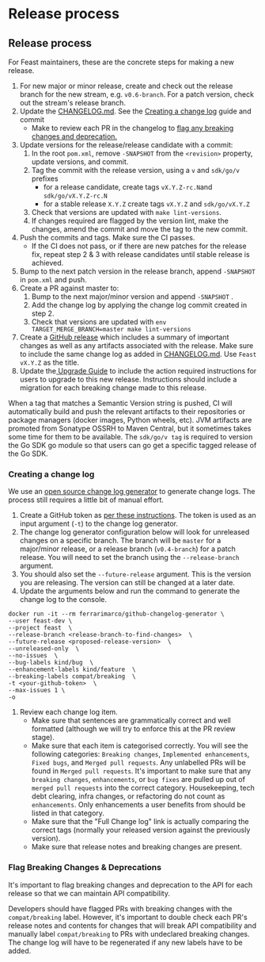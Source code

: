 # Release process

## Release process

For Feast maintainers, these are the concrete steps for making a new release.

1. For new major or minor release, create and check out the release branch for the new stream, e.g. `v0.6-branch`. For a patch version, check out the stream's release branch.
2. Update the [CHANGELOG.md](https://github.com/feast-dev/feast/blob/master/CHANGELOG.md). See the [Creating a change log](release-process.md#creating-a-change-log) guide and commit
   * Make to review each PR in the changelog to [flag any breaking changes and deprecation.](release-process.md#flag-breaking-changes-and-deprecations)
3. Update versions for the release/release candidate with a commit:
   1. In the root `pom.xml`, remove `-SNAPSHOT` from the `<revision>` property,  update versions, and commit.
   2. Tag the commit with the release version, using a `v` and `sdk/go/v` prefixes 
      * for a release candidate, create tags `vX.Y.Z-rc.N`and `sdk/go/vX.Y.Z-rc.N`
      * for a stable release `X.Y.Z` create tags `vX.Y.Z` and `sdk/go/vX.Y.Z`
   3. Check that versions are updated with `make lint-versions`.
   4. If changes required are flagged by the version lint, make the changes, amend the commit and move the tag to the new commit.
4. Push the commits and tags. Make sure the CI passes.
   * If the CI does not pass, or if there are new patches for the release fix, repeat step 2 & 3 with release candidates until stable release is achieved.
5. Bump to the next patch version in the release branch, append `-SNAPSHOT` in `pom.xml` and push.
6. Create a PR against master to:
   1. Bump to the next major/minor version and  append `-SNAPSHOT` .
   2. Add the change log by applying the change log commit created in step 2.
   3. Check that versions are updated with `env TARGET_MERGE_BRANCH=master make lint-versions`
7. Create a [GitHub release](https://github.com/feast-dev/feast/releases) which includes a summary of im~~p~~ortant changes as well as any artifacts associated with the release. Make sure to include the same change log as added in [CHANGELOG.md](https://github.com/feast-dev/feast/blob/master/CHANGELOG.md). Use `Feast vX.Y.Z` as the title.
8. Update the[ Upgrade Guide](../feast-on-kubernetes-1/advanced-1/upgrading.md)  to include the action required instructions for users to upgrade to this new release. Instructions should include a migration for each breaking change made to this release.

When a tag that matches a Semantic Version string is pushed, CI will automatically build and push the relevant artifacts to their repositories or package managers \(docker images, Python wheels, etc\). JVM artifacts are promoted from Sonatype OSSRH to Maven Central, but it sometimes takes some time for them to be available. The `sdk/go/v tag` is required to version the Go SDK go module so that users can go get a specific tagged release of the Go SDK.

### Creating a change log

We use an [open source change log generator](https://hub.docker.com/r/ferrarimarco/github-changelog-generator/) to generate change logs. The process still requires a little bit of manual effort. 

1. Create a GitHub token as [per these instructions](https://github.com/github-changelog-generator/github-changelog-generator#github-token). The token is used as an input argument \(`-t`\) to the change log generator. 
2. The change log generator configuration below will look for unreleased changes on a specific branch. The branch will be `master` for a major/minor release, or a release branch \(`v0.4-branch`\) for a patch release. You will need to set the branch using the `--release-branch` argument.
3. You should also set the `--future-release` argument. This is the version you are releasing. The version can still be changed at a later date. 
4. Update the arguments below and run the command to generate the change log to the console.

```text
docker run -it --rm ferrarimarco/github-changelog-generator \
--user feast-dev \
--project feast  \
--release-branch <release-branch-to-find-changes>  \
--future-release <proposed-release-version>  \
--unreleased-only  \
--no-issues  \
--bug-labels kind/bug  \
--enhancement-labels kind/feature  \
--breaking-labels compat/breaking  \
-t <your-github-token>  \
--max-issues 1 \
-o
```

1. Review each change log item.
   * Make sure that sentences are grammatically correct and well formatted \(although we will try to enforce this at the PR review stage\). 
   * Make sure that each item is categorised correctly. You will see the following categories: `Breaking changes`, `Implemented enhancements`, `Fixed bugs`, and `Merged pull requests`. Any unlabelled PRs will be found in `Merged pull requests`. It's important to make sure that any `breaking changes`, `enhancements`, or `bug fixes` are pulled up out of `merged pull requests` into the correct category. Housekeeping, tech debt clearing, infra changes, or refactoring do not count as `enhancements`. Only enhancements a user benefits from should be listed in that category.
   * Make sure that the "Full Change log" link is actually comparing the correct tags \(normally your released version against the previously version\).
   * Make sure that release notes and breaking changes are present.

### Flag Breaking Changes & Deprecations

It's important to flag breaking changes and deprecation to the API for each release so that we can maintain API compatibility.

Developers should have flagged PRs with breaking changes with the `compat/breaking` label. However, it's important to double check each PR's release notes and contents for changes that will break API compatibility and manually label `compat/breaking` to PRs with undeclared breaking changes. The change log will have to be regenerated if any new labels have to be  added.

